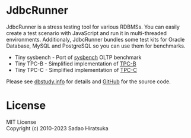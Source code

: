 # JdbcRunner

JdbcRunner is a stress testing tool for various RDBMSs.
You can easily create a test scenario with JavaScript and run it in multi-threaded environments.
Additionaly, JdbcRunner bundles some test kits for Oracle Database, MySQL and PostgreSQL so you can use them for benchmarks.

- Tiny sysbench - Port of [sysbench](https://github.com/akopytov/sysbench) OLTP benchmark
- Tiny TPC-B - Simplified implementation of [TPC-B](http://www.tpc.org/tpcb/)
- Tiny TPC-C - Simplified implementation of [TPC-C](http://www.tpc.org/tpcc/)

Please see [dbstudy.info](https://dbstudy.info/jdbcrunner/) for details and [GitHub](https://github.com/sh2/jdbcrunner) for the source code.

# License

MIT License  
Copyright (c) 2010-2023 Sadao Hiratsuka
